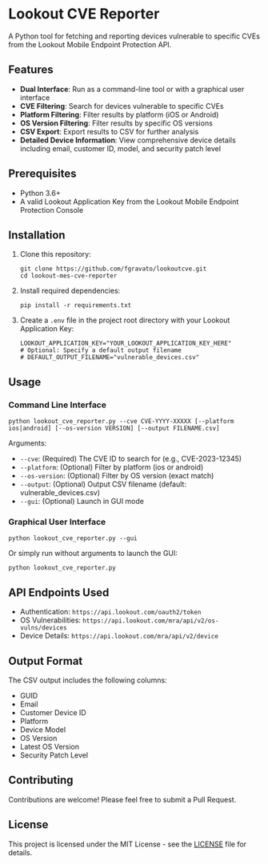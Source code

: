 # Lookout CVE Reporter

A Python tool for fetching and reporting devices vulnerable to specific CVEs from the Lookout Mobile Endpoint Protection API.

## Features

- **Dual Interface**: Run as a command-line tool or with a graphical user interface
- **CVE Filtering**: Search for devices vulnerable to specific CVEs
- **Platform Filtering**: Filter results by platform (iOS or Android)
- **OS Version Filtering**: Filter results by specific OS versions
- **CSV Export**: Export results to CSV for further analysis
- **Detailed Device Information**: View comprehensive device details including email, customer ID, model, and security patch level

## Prerequisites

- Python 3.6+
- A valid Lookout Application Key from the Lookout Mobile Endpoint Protection Console

## Installation

1. Clone this repository:
   ```
   git clone https://github.com/fgravato/lookoutcve.git
   cd lookout-mes-cve-reporter
   ```

2. Install required dependencies:
   ```
   pip install -r requirements.txt
   ```

3. Create a `.env` file in the project root directory with your Lookout Application Key:
   ```
   LOOKOUT_APPLICATION_KEY="YOUR_LOOKOUT_APPLICATION_KEY_HERE"
   # Optional: Specify a default output filename
   # DEFAULT_OUTPUT_FILENAME="vulnerable_devices.csv"
   ```

## Usage

### Command Line Interface

```
python lookout_cve_reporter.py --cve CVE-YYYY-XXXXX [--platform ios|android] [--os-version VERSION] [--output FILENAME.csv]
```

Arguments:
- `--cve`: (Required) The CVE ID to search for (e.g., CVE-2023-12345)
- `--platform`: (Optional) Filter by platform (ios or android)
- `--os-version`: (Optional) Filter by OS version (exact match)
- `--output`: (Optional) Output CSV filename (default: vulnerable_devices.csv)
- `--gui`: (Optional) Launch in GUI mode

### Graphical User Interface

```
python lookout_cve_reporter.py --gui
```

Or simply run without arguments to launch the GUI:

```
python lookout_cve_reporter.py
```

## API Endpoints Used

- Authentication: `https://api.lookout.com/oauth2/token`
- OS Vulnerabilities: `https://api.lookout.com/mra/api/v2/os-vulns/devices`
- Device Details: `https://api.lookout.com/mra/api/v2/device`

## Output Format

The CSV output includes the following columns:
- GUID
- Email
- Customer Device ID
- Platform
- Device Model
- OS Version
- Latest OS Version
- Security Patch Level

## Contributing

Contributions are welcome! Please feel free to submit a Pull Request.

## License

This project is licensed under the MIT License - see the [LICENSE](LICENSE) file for details.